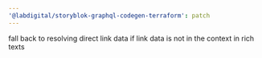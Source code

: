 ```yaml
---
'@labdigital/storyblok-graphql-codegen-terraform': patch
---
```


fall back to resolving direct link data if link data is not in the context in rich texts
